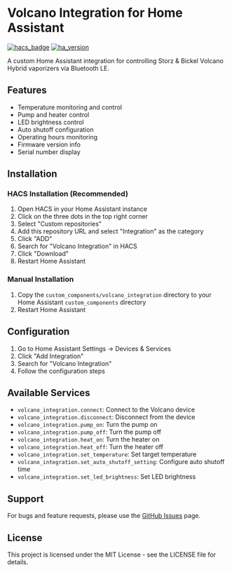 # Volcano Integration for Home Assistant

[![hacs_badge](https://img.shields.io/badge/HACS-Custom-orange.svg)](https://github.com/hacs/integration)
[![ha_version](https://img.shields.io/badge/Home%20Assistant-2023.8.0-blue.svg)](https://www.home-assistant.io)

A custom Home Assistant integration for controlling Storz & Bickel Volcano Hybrid vaporizers via Bluetooth LE.

## Features

- Temperature monitoring and control
- Pump and heater control
- LED brightness control
- Auto shutoff configuration
- Operating hours monitoring
- Firmware version info
- Serial number display

## Installation

### HACS Installation (Recommended)

1. Open HACS in your Home Assistant instance
2. Click on the three dots in the top right corner
3. Select "Custom repositories"
4. Add this repository URL and select "Integration" as the category
5. Click "ADD"
6. Search for "Volcano Integration" in HACS
7. Click "Download"
8. Restart Home Assistant

### Manual Installation

1. Copy the `custom_components/volcano_integration` directory to your Home Assistant `custom_components` directory
2. Restart Home Assistant

## Configuration

1. Go to Home Assistant Settings → Devices & Services
2. Click "Add Integration"
3. Search for "Volcano Integration"
4. Follow the configuration steps

## Available Services

- `volcano_integration.connect`: Connect to the Volcano device
- `volcano_integration.disconnect`: Disconnect from the device
- `volcano_integration.pump_on`: Turn the pump on
- `volcano_integration.pump_off`: Turn the pump off
- `volcano_integration.heat_on`: Turn the heater on
- `volcano_integration.heat_off`: Turn the heater off
- `volcano_integration.set_temperature`: Set target temperature
- `volcano_integration.set_auto_shutoff_setting`: Configure auto shutoff time
- `volcano_integration.set_led_brightness`: Set LED brightness

## Support

For bugs and feature requests, please use the [GitHub Issues](https://github.com/Chuffnugget/volcano_integration/issues) page.

## License

This project is licensed under the MIT License - see the LICENSE file for details.
